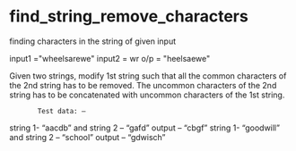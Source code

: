 # find_string_remove_characters
finding characters in the string of given input


input1 ="wheelsarewe"
input2 = wr
o/p = "heelsaewe"


Given two strings, modify 1st string such that all the common characters of the 2nd  string has to be removed. The uncommon characters of the 2nd string has to be concatenated with uncommon characters of the 1st string.

           Test data: –
string 1- “aacdb” and string 2 – “gafd” output – “cbgf”
string 1- “goodwill” and string 2 – “school” output – “gdwisch”
